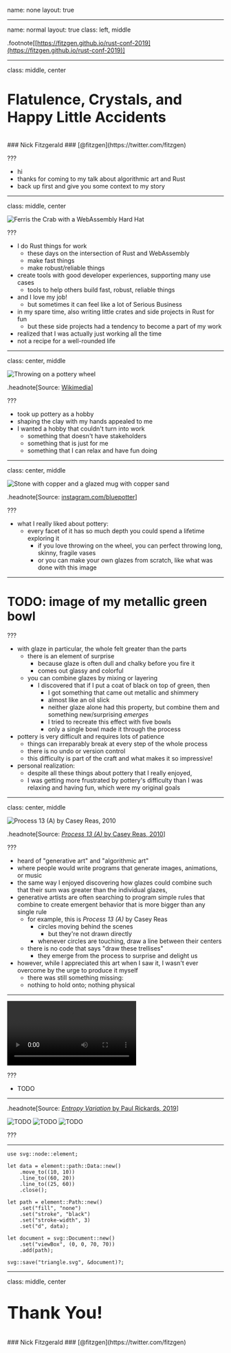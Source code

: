 name: none
layout: true

---

name: normal
layout: true
class: left, middle

.footnote[[https://fitzgen.github.io/rust-conf-2019](https://fitzgen.github.io/rust-conf-2019)]

---

class: middle, center

# <big>Flatulence, Crystals, and Happy Little Accidents</big>
<br/>
### Nick Fitzgerald
### [@fitzgen](https://twitter.com/fitzgen)

???

* hi
* thanks for coming to my talk about algorithmic art and Rust
* back up first and give you some context to my story

---

class: middle, center

![Ferris the Crab with a WebAssembly Hard Hat](images/wasm-ferris.png)

???

* I do Rust things for work
  * these days on the intersection of Rust and WebAssembly
  * make fast things
  * make robust/reliable things
* create tools with good developer experiences, supporting many use cases
  * tools to help others build fast, robust, reliable things
* and I love my job!
  * but sometimes it can feel like a lot of Serious Business
* in my spare time, also writing little crates and side projects in Rust for fun
  * but these side projects had a tendency to become a part of my work
* realized that I was actually just working all the time
* not a recipe for a well-rounded life

---

class: center, middle

<img alt="Throwing on a pottery wheel" src="images/Black_and_white_pottery.jpg" class="centermiddle"/>

.headnote[Source: <a href="https://commons.wikimedia.org/wiki/File:Black_and_white_pottery_(Unsplash).jpg)">Wikimedia</a>]

???

* took up pottery as a hobby
* shaping the clay with my hands appealed to me
* I wanted a hobby that couldn't turn into work
  * something that doesn't have stakeholders
  * something that is just for me
  * something that I can relax and have fun doing

---

class: center, middle

<img alt="Stone with copper and a glazed mug with copper sand" src="images/bluepotter.jpg" class="centermiddle"/>

.headnote[Source: [instagram.com/bluepotter](https://www.instagram.com/p/BPJEw4nhqfU/)]

???

* what I really liked about pottery:
  * every facet of it has so much depth you could spend a lifetime exploring it
    * if you love throwing on the wheel, you can perfect throwing long, skinny,
      fragile vases
    * or you can make your own glazes from scratch, like what was done with this
      image

---

# TODO: image of my metallic green bowl

???

* with glaze in particular, the whole felt greater than the parts
  * there is an element of surprise
    * because glaze is often dull and chalky before you fire it
    * comes out glassy and colorful
  * you can combine glazes by mixing or layering
    * I discovered that if I put a coat of black on top of green, then
      * I got something that came out metallic and shimmery
      * almost like an oil slick
      * neither glaze alone had this property, but combine them and something
        new/surprising _emerges_
      * I tried to recreate this effect with five bowls
      * only a single bowl made it through the process
* pottery is very difficult and requires lots of patience
  * things can irreparably break at every step of the whole process
  * there is no undo or version control
  * this difficulty is part of the craft and what makes it so impressive!
* personal realization:
  * despite all these things about pottery that I really enjoyed,
  * I was getting more frustrated by pottery's difficulty than I was relaxing
    and having fun, which were my original goals

---

class: center, middle

<img alt="Process 13 (A) by Casey Reas, 2010" src="images/casey-reas-process-13.jpg" class="centermiddle"/>

.headnote[Source: [*Process 13 (A)* by Casey Reas, 2010](http://reas.com/p13_s/)]

???

* heard of "generative art" and "algorithmic art"
* where people would write programs that generate images, animations, or music
* the same way I enjoyed discovering how glazes could combine such that their
  sum was greater than the individual glazes,
* generative artists are often searching to program simple rules that combine to
  create emergent behavior that is more bigger than any single rule
  * for example, this is *Process 13 (A)* by Casey Reas
    * circles moving behind the scenes
      * but they're not drawn directly
    * whenever circles are touching, draw a line between their centers
  * there is no code that says "draw these trellises"
    * they emerge from the process to surprise and delight us
* however, while I appreciated this art when I saw it, I wasn't ever overcome by
  the urge to produce it myself
  * there was still something missing:
  * nothing to hold onto; nothing physical

---

<video autoplay loop class="centermiddle">
  <source src="images/axidraw-rust-5x-transposed.webm"/>
  <p>Video not supported.</p>
</video>

???

* TODO

---

.headnote[Source: [*Entropy Variation* by Paul Rickards, 2019](https://twitter.com/paulrickards/status/1133489029515751425)]

<!-- <div class="hbox centermiddle"> -->
  <img alt="TODO" src="images/paul-rickards-entropy-variation.jpeg"/>
  <!-- <div class="vbox"> -->
  <img alt="TODO" src="images/paul-rickards-entropy-variation-close-up-0.jpeg"/>
  <img alt="TODO" src="images/paul-rickards-entropy-variation-close-up-1.jpeg"/>
<!--   </div> -->
<!-- </div> -->

???

---

```
use svg::node::element;

let data = element::path::Data::new()
    .move_to((10, 10))
    .line_to((60, 20))
    .line_to((25, 60))
    .close();

let path = element::Path::new()
    .set("fill", "none")
    .set("stroke", "black")
    .set("stroke-width", 3)
    .set("d", data);

let document = svg::Document::new()
    .set("viewBox", (0, 0, 70, 70))
    .add(path);

svg::save("triangle.svg", &document)?;
```

---

class: middle, center

# <big><big>Thank You!</big></big>
<br/>
### Nick Fitzgerald
### [@fitzgen](https://twitter.com/fitzgen)
